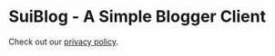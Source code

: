 # SuiBlog - A Simple Blogger Client

Check out our [privacy policy](https://suiblog.vastorigins.com/privacy.html).
